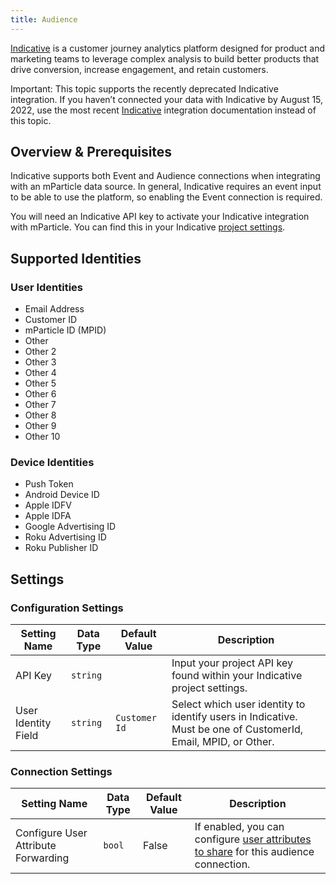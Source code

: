 ```yaml
---
title: Audience
---
```


[Indicative](https://www.indicative.com) is a customer journey analytics platform designed for product and marketing teams to leverage complex analysis to build better products that drive conversion, increase engagement, and retain customers.

<aside>Important: This topic supports the recently deprecated Indicative integration. If you haven’t connected your data with Indicative by August 15, 2022, use the most recent <a href="https://docs.mparticle.com/integrations/indicative/audience">Indicative</a> integration documentation instead of this topic.</aside>

## Overview & Prerequisites

Indicative supports both Event and Audience connections when integrating with an mParticle data source. In general, Indicative requires an event input to be able to use the platform, so enabling the Event connection is required.

You will need an Indicative API key to activate your Indicative integration with mParticle. You can find this in your Indicative [project settings](https://app.indicative.com/#/settings/organization/projects).

## Supported Identities

### User Identities

* Email Address
* Customer ID
* mParticle ID (MPID)
* Other
* Other 2
* Other 3
* Other 4
* Other 5
* Other 6
* Other 7
* Other 8
* Other 9
* Other 10

### Device Identities

* Push Token
* Android Device ID
* Apple IDFV
* Apple IDFA
* Google Advertising ID
* Roku Advertising ID
* Roku Publisher ID
## Settings

### Configuration Settings

Setting Name | Data Type | Default Value | Description 
|---|---|---|---
API Key| `string` | <unset> | Input your project API key found within your Indicative project settings.
User Identity Field | `string` | `Customer Id` | Select which user identity to identify users in Indicative. Must be one of CustomerId, Email, MPID, or Other.

### Connection Settings

Setting Name | Data Type | Default Value | Description
|---|---|---|---
Configure User Attribute Forwarding | `bool` | False| If enabled, you can configure [user attributes to share](/guides/platform-guide/audiences/#user-attribute-sharing) for this audience connection.
